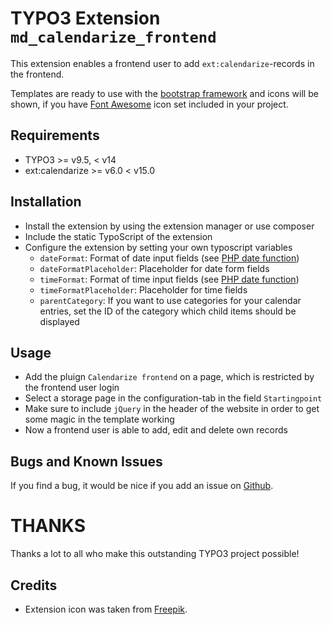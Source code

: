 # TYPO3 Extension ``md_calendarize_frontend``

This extension enables a frontend user to add ``ext:calendarize``-records in the frontend.

Templates are ready to use with the [bootstrap framework](https://getbootstrap.com/) and icons will be shown, if you have [Font Awesome](https://fontawesome.com/) icon set included in your project.

## Requirements

- TYPO3 >= v9.5, < v14
- ext:calendarize >= v6.0 < v15.0

## Installation

- Install the extension by using the extension manager or use composer
- Include the static TypoScript of the extension
- Configure the extension by setting your own typoscript variables
    - `dateFormat`: Format of date input fields (see [PHP date function](https://www.php.net/manual/de/function.date.php))
    - `dateFormatPlaceholder`: Placeholder for date form fields
    - `timeFormat`: Format of time input fields (see [PHP date function](https://www.php.net/manual/de/function.date.php))
    - `timeFormatPlaceholder`: Placeholder for time fields
    - `parentCategory`: If you want to use categories for your calendar entries, set the ID of the category which child items should be displayed

## Usage

- Add the pluign ``Calendarize frontend`` on a page, which is restricted by the frontend user login
- Select a storage page in the configuration-tab in the field ``Startingpoint``
- Make sure to include `jQuery` in the header of the website in order to get some magic in the template working
- Now a frontend user is able to add, edit and delete own records

## Bugs and Known Issues
If you find a bug, it would be nice if you add an issue on [Github](https://github.com/cdaecke/md_calendarize_frontend/issues).

# THANKS

Thanks a lot to all who make this outstanding TYPO3 project possible!

## Credits

- Extension icon was taken from [Freepik](https://www.flaticon.com/authors/freepik).
